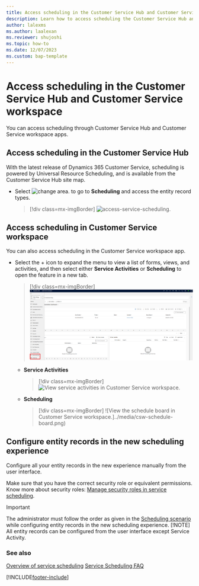```yaml
---
title: Access scheduling in the Customer Service Hub and Customer Service workspace
description: Learn how to access scheduling the Customer Service Hub and Customer Service workspace
author: lalexms 
ms.author: laalexan
ms.reviewer: shujoshi
ms.topic: how-to 
ms.date: 12/07/2023
ms.custom: bap-template 
---
```


# Access scheduling in the Customer Service Hub and Customer Service workspace

You can access scheduling through Customer Service Hub and Customer Service workspace apps.

## Access scheduling in the Customer Service Hub

With the latest release of Dynamics 365 Customer Service, scheduling is powered by Universal Resource Scheduling, and is available from the Customer Service Hub site map.

- Select ![change area.](../media/change-area-icon.png) to go to **Scheduling** and access the entity record types.

  > [!div class=mx-imgBorder]
  > ![access-service-scheduling.](../media//access-service-scheduling-csh.png)

## Access scheduling in Customer Service workspace

You can also access scheduling in the Customer Service workspace app.

- Select the + icon to expand the menu to view a list of forms, views, and activities, and then select either **Service Activities** or **Scheduling** to open the feature in a new tab.

  > [!div class=mx-imgBorder]
  > ![Access Scheduling from Customer Service workspace.](../media/csw-service-scheduling.png)
   - **Service Activities**

     > [!div class=mx-imgBorder]
     > ![View service activities in Customer Service workspace.](../media/csw-service-activities.png)
   - **Scheduling**

     > [!div class=mx-imgBorder]
     > ![View the schedule board in Customer Service workspace.]../media/csw-schedule-board.png)

## Configure entity records in the new scheduling experience

Configure all your entity records in the new experience manually from the user interface. 

Make sure that you have the correct security role or equivalent permissions. Know more about security roles: [Manage security roles in service scheduling](manage-security-roles.md).

> [!IMPORTANT]
> The administrator must follow the order as given in the [Scheduling scenario](basics-service-service-scheduling.md#scheduling-scenario) while configuring entity records in the new scheduling experience.
> [!NOTE]
> All entity records can be configured from the user interface except Service Activity.

### See also    

[Overview of service scheduling](basics-service-service-scheduling.md)
[Service Scheduling FAQ](service-scheduling-faq.md) 

[!INCLUDE[footer-include](../../includes/footer-banner.md)]
